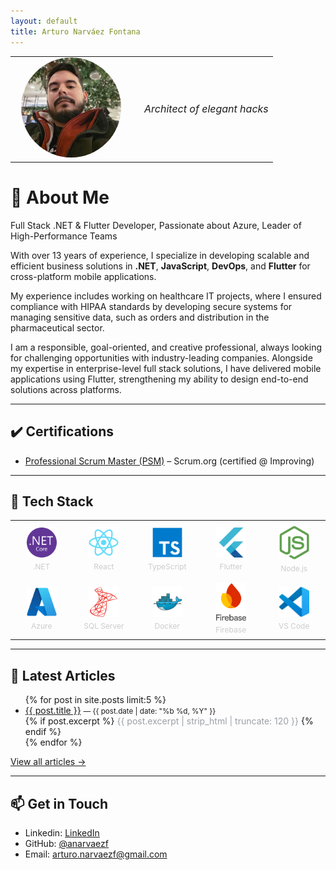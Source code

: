 ```yaml
---
layout: default
title: Arturo Narváez Fontana
---
```


<table style="border:0; width:100%;">
  <tr>
    <td style="border:0; width:180px; vertical-align:top; text-align:center;">
      <img src="/assets/perfil.png" alt="Arturo Narváez Fontana" width="160" style="border-radius:50%;" />
    </td>
    <td style="border:0; vertical-align:middle; padding-left:20px;">
      <span style="font-size:16px;">
        <i>Architect of elegant hacks</i>
      </span>
    </td>
  </tr>
</table>

# 👋 About Me

Full Stack .NET & Flutter Developer, Passionate about Azure, Leader of High-Performance Teams

With over 13 years of experience, I specialize in developing scalable and efficient business solutions in **.NET**, **JavaScript**, **DevOps**, and **Flutter** for cross-platform mobile applications.

My experience includes working on healthcare IT projects, where I ensured compliance with HIPAA standards by developing secure systems for managing sensitive data, such as orders and distribution in the pharmaceutical sector.

I am a responsible, goal-oriented, and creative professional, always looking for challenging opportunities with industry-leading companies. Alongside my expertise in enterprise-level full stack solutions, I have delivered mobile applications using Flutter, strengthening my ability to design end-to-end solutions across platforms.

---

## ✔️ Certifications
- <a href="https://www.credly.com/badges/036b9223-a0eb-4421-aaaa-082becda6ff9/linked_in_profile">Professional Scrum Master (PSM)</a> – Scrum.org (certified @ Improving)

---

## 🧰 Tech Stack

<table style="border-collapse: collapse; border: 0; width: 100%;">
  <tr>
    <td style="border: 0; text-align: center; padding: 8px; width: 90px;">
      <img src="/assets/dotnetcore-original.svg" alt=".NET" title=".NET" style="width:48px;" /><br/>
      <div style="font-size:12px; margin-top:4px; color:#ccc;">.NET</div>
    </td>
    <td style="border: 0; text-align: center; padding: 8px; width: 90px;">
      <img src="/assets/react-original.svg" alt="React" title="React" style="width:48px;" /><br/>
      <div style="font-size:12px; margin-top:4px; color:#ccc;">React</div>
    </td>
    <td style="border: 0; text-align: center; padding: 8px; width: 90px;">
      <img src="/assets/typescript-original.svg" alt="TypeScript" title="TypeScript" style="width:48px;" /><br/>
      <div style="font-size:12px; margin-top:4px; color:#ccc;">TypeScript</div>
    </td>
    <td style="border: 0; text-align: center; padding: 8px; width: 90px;">
      <img src="/assets/flutter-original.svg" alt="Flutter" title="Flutter" style="width:48px;" /><br/>
      <div style="font-size:12px; margin-top:4px; color:#ccc;">Flutter</div>
    </td>
    <td style="border: 0; text-align: center; padding: 8px; width: 90px;">
      <img src="/assets/nodejs.svg" alt="Node.js" title="Node.js" style="width:48px;" /><br/>
      <div style="font-size:12px; margin-top:4px; color:#ccc;">Node.js</div>
    </td>
  </tr>
  <tr>
    <td style="border: 0; text-align: center; padding: 8px; width: 90px;">
      <img src="/assets/azure-original.svg" alt="Azure" title="Azure" style="width:48px;" /><br/>
      <div style="font-size:12px; margin-top:4px; color:#ccc;">Azure</div>
    </td>
    <td style="border: 0; text-align: center; padding: 8px; width: 90px;">
      <img src="/assets/microsoftsqlserver-plain.svg" alt="SQL Server" title="SQL Server" style="width:48px;" /><br/>
      <div style="font-size:12px; margin-top:4px; color:#ccc;">SQL Server</div>
    </td>
    <td style="border: 0; text-align: center; padding: 8px; width: 90px;">
      <img src="/assets/docker-original.svg" alt="Docker" title="Docker" style="width:48px;" /><br/>
      <div style="font-size:12px; margin-top:4px; color:#ccc;">Docker</div>
    </td>
    <td style="border: 0; text-align: center; padding: 8px; width: 90px;">
      <img src="/assets/firebase.svg" alt="Firebase" title="Firebase" style="width:48px;" /><br/>
      <div style="font-size:12px; margin-top:4px; color:#ccc;">Firebase</div>
    </td>
    <td style="border: 0; text-align: center; padding: 8px; width: 90px;">
      <img src="/assets/vscode.svg" alt="VS Code" title="VS Code" style="width:48px;" /><br/>
      <div style="font-size:12px; margin-top:4px; color:#ccc;">VS Code</div>
    </td>
  </tr>
</table>

---

## 📝 Latest Articles

<ul>
  {% for post in site.posts limit:5 %}
    <li>
      <a href="{{ post.url | relative_url }}">{{ post.title }}</a>
      <small> — {{ post.date | date: "%b %d, %Y" }}</small><br/>
      {% if post.excerpt %}
        <span style="color:#9aa0a6;">{{ post.excerpt | strip_html | truncate: 120 }}</span>
      {% endif %}
    </li>
  {% endfor %}
</ul>

<p><a href="{{ '/blog' | relative_url }}">View all articles →</a></p>

---

## 📫 Get in Touch
- Linkedin: <a href="https://linkedin.com/in/arturo-narvaez-fontana">LinkedIn</a>  
- GitHub: <a href="https://github.com/anarvaezf">@anarvaezf</a>
- Email: <a href="mailto:arturo.narvaezf@gmail.com">arturo.narvaezf@gmail.com</a> 
